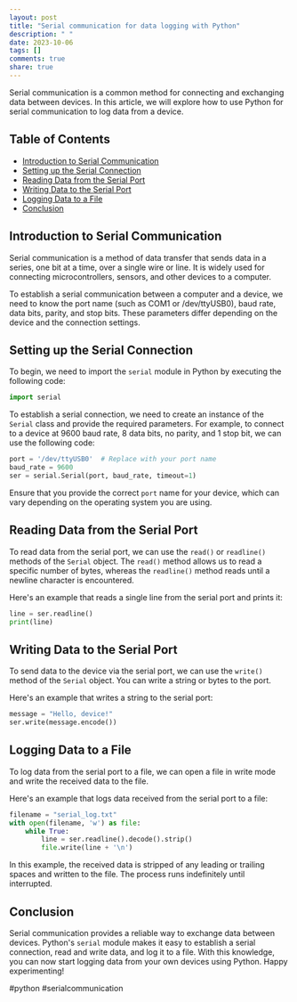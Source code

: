 ```yaml
---
layout: post
title: "Serial communication for data logging with Python"
description: " "
date: 2023-10-06
tags: []
comments: true
share: true
---
```


Serial communication is a common method for connecting and exchanging data between devices. In this article, we will explore how to use Python for serial communication to log data from a device.

## Table of Contents
- [Introduction to Serial Communication](#introduction-to-serial-communication)
- [Setting up the Serial Connection](#setting-up-the-serial-connection)
- [Reading Data from the Serial Port](#reading-data-from-the-serial-port)
- [Writing Data to the Serial Port](#writing-data-to-the-serial-port)
- [Logging Data to a File](#logging-data-to-a-file)
- [Conclusion](#conclusion)

## Introduction to Serial Communication

Serial communication is a method of data transfer that sends data in a series, one bit at a time, over a single wire or line. It is widely used for connecting microcontrollers, sensors, and other devices to a computer.

To establish a serial communication between a computer and a device, we need to know the port name (such as COM1 or /dev/ttyUSB0), baud rate, data bits, parity, and stop bits. These parameters differ depending on the device and the connection settings.

## Setting up the Serial Connection

To begin, we need to import the `serial` module in Python by executing the following code:

```python
import serial
```

To establish a serial connection, we need to create an instance of the `Serial` class and provide the required parameters. For example, to connect to a device at 9600 baud rate, 8 data bits, no parity, and 1 stop bit, we can use the following code:

```python
port = '/dev/ttyUSB0'  # Replace with your port name
baud_rate = 9600
ser = serial.Serial(port, baud_rate, timeout=1)
```

Ensure that you provide the correct `port` name for your device, which can vary depending on the operating system you are using.

## Reading Data from the Serial Port

To read data from the serial port, we can use the `read()` or `readline()` methods of the `Serial` object. The `read()` method allows us to read a specific number of bytes, whereas the `readline()` method reads until a newline character is encountered.

Here's an example that reads a single line from the serial port and prints it:

```python
line = ser.readline()
print(line)
```

## Writing Data to the Serial Port

To send data to the device via the serial port, we can use the `write()` method of the `Serial` object. You can write a string or bytes to the port.

Here's an example that writes a string to the serial port:

```python
message = "Hello, device!"
ser.write(message.encode())
```

## Logging Data to a File

To log data from the serial port to a file, we can open a file in write mode and write the received data to the file.

Here's an example that logs data received from the serial port to a file:

```python
filename = "serial_log.txt"
with open(filename, 'w') as file:
    while True:
        line = ser.readline().decode().strip()
        file.write(line + '\n')
```

In this example, the received data is stripped of any leading or trailing spaces and written to the file. The process runs indefinitely until interrupted.

## Conclusion

Serial communication provides a reliable way to exchange data between devices. Python's `serial` module makes it easy to establish a serial connection, read and write data, and log it to a file. With this knowledge, you can now start logging data from your own devices using Python. Happy experimenting!

\#python \#serialcommunication